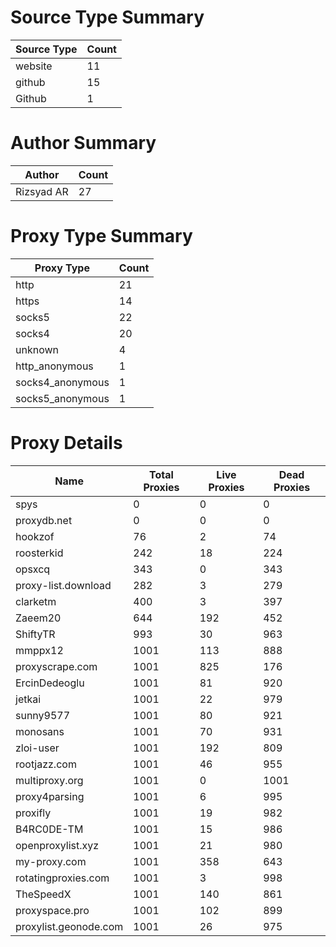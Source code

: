 # Source Type Summary

| Source Type | Count |
|-------------|-------|
| website | 11 |
| github | 15 |
| Github | 1 |


# Author Summary

| Author | Count |
|--------|-------|
| Rizsyad AR | 27 |


# Proxy Type Summary

| Proxy Type | Count |
|------------|-------|
| http | 21 |
| https | 14 |
| socks5 | 22 |
| socks4 | 20 |
| unknown | 4 |
| http_anonymous | 1 |
| socks4_anonymous | 1 |
| socks5_anonymous | 1 |


# Proxy Details

| Name | Total Proxies | Live Proxies | Dead Proxies |
|------|---------------|--------------|---------------|
| spys | 0 | 0 | 0 |
| proxydb.net | 0 | 0 | 0 |
| hookzof | 76 | 2 | 74 |
| roosterkid | 242 | 18 | 224 |
| opsxcq | 343 | 0 | 343 |
| proxy-list.download | 282 | 3 | 279 |
| clarketm | 400 | 3 | 397 |
| Zaeem20 | 644 | 192 | 452 |
| ShiftyTR | 993 | 30 | 963 |
| mmppx12 | 1001 | 113 | 888 |
| proxyscrape.com | 1001 | 825 | 176 |
| ErcinDedeoglu | 1001 | 81 | 920 |
| jetkai | 1001 | 22 | 979 |
| sunny9577 | 1001 | 80 | 921 |
| monosans | 1001 | 70 | 931 |
| zloi-user | 1001 | 192 | 809 |
| rootjazz.com | 1001 | 46 | 955 |
| multiproxy.org | 1001 | 0 | 1001 |
| proxy4parsing | 1001 | 6 | 995 |
| proxifly | 1001 | 19 | 982 |
| B4RC0DE-TM | 1001 | 15 | 986 |
| openproxylist.xyz | 1001 | 21 | 980 |
| my-proxy.com | 1001 | 358 | 643 |
| rotatingproxies.com | 1001 | 3 | 998 |
| TheSpeedX | 1001 | 140 | 861 |
| proxyspace.pro | 1001 | 102 | 899 |
| proxylist.geonode.com | 1001 | 26 | 975 |
